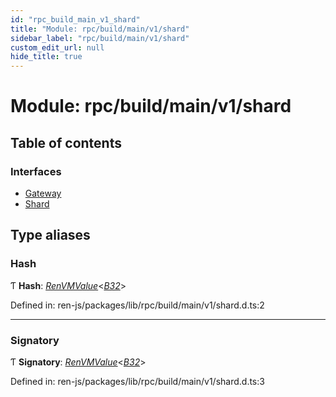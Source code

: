 ```yaml
---
id: "rpc_build_main_v1_shard"
title: "Module: rpc/build/main/v1/shard"
sidebar_label: "rpc/build/main/v1/shard"
custom_edit_url: null
hide_title: true
---
```


# Module: rpc/build/main/v1/shard

## Table of contents

### Interfaces

- [Gateway](../interfaces/rpc_build_main_v1_shard.gateway.md)
- [Shard](../interfaces/rpc_build_main_v1_shard.shard.md)

## Type aliases

### Hash

Ƭ **Hash**: [*RenVMValue*](rpc_build_main_v1_value.md#renvmvalue)<[*B32*](../enums/rpc_build_main_v1_value.renvmtype.md#b32)\>

Defined in: ren-js/packages/lib/rpc/build/main/v1/shard.d.ts:2

___

### Signatory

Ƭ **Signatory**: [*RenVMValue*](rpc_build_main_v1_value.md#renvmvalue)<[*B32*](../enums/rpc_build_main_v1_value.renvmtype.md#b32)\>

Defined in: ren-js/packages/lib/rpc/build/main/v1/shard.d.ts:3
